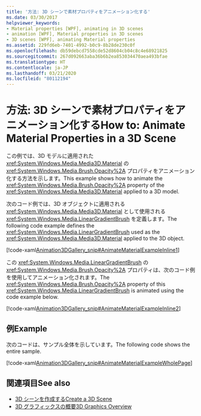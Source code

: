 ```yaml
---
title: '方法: 3D シーンで素材プロパティをアニメーション化する'
ms.date: 03/30/2017
helpviewer_keywords:
- Material properties [WPF], animating in 3D scenes
- animation [WPF], Material properties in 3D scenes
- 3D scenes [WPF], animating Material properties
ms.assetid: 229fd6eb-7401-4992-b0c9-8b28de230c0f
ms.openlocfilehash: db59debcd7558cde52d8604cb04c8c4e68921825
ms.sourcegitcommit: 267d092663aba36b6b2ea853034470aea493bfae
ms.translationtype: HT
ms.contentlocale: ja-JP
ms.lasthandoff: 03/21/2020
ms.locfileid: "80112194"
---
```

# <a name="how-to-animate-material-properties-in-a-3d-scene"></a><span data-ttu-id="5c447-102">方法: 3D シーンで素材プロパティをアニメーション化する</span><span class="sxs-lookup"><span data-stu-id="5c447-102">How to: Animate Material Properties in a 3D Scene</span></span>
<span data-ttu-id="5c447-103">この例では、3D モデルに適用された <xref:System.Windows.Media.Media3D.Material> の <xref:System.Windows.Media.Brush.Opacity%2A> プロパティをアニメーション化する方法を示します。</span><span class="sxs-lookup"><span data-stu-id="5c447-103">This example shows how to animate the <xref:System.Windows.Media.Brush.Opacity%2A> property of the <xref:System.Windows.Media.Media3D.Material> applied to a 3D model.</span></span>  
  
 <span data-ttu-id="5c447-104">次のコード例では、3D オブジェクトに適用される <xref:System.Windows.Media.Media3D.Material> として使用される <xref:System.Windows.Media.LinearGradientBrush> を定義します。</span><span class="sxs-lookup"><span data-stu-id="5c447-104">The following code example defines the <xref:System.Windows.Media.LinearGradientBrush> used as the <xref:System.Windows.Media.Media3D.Material> applied to the 3D object.</span></span>  
  
 [!code-xaml[Animation3DGallery_snip#AnimateMaterialExampleInline1](~/samples/snippets/csharp/VS_Snippets_Wpf/Animation3DGallery_snip/CS/AnimateMaterialExample.xaml#animatematerialexampleinline1)]  
  
 <span data-ttu-id="5c447-105">この <xref:System.Windows.Media.LinearGradientBrush> の <xref:System.Windows.Media.Brush.Opacity%2A> プロパティは、次のコード例を使用してアニメーション化されます。</span><span class="sxs-lookup"><span data-stu-id="5c447-105">The <xref:System.Windows.Media.Brush.Opacity%2A> property of this <xref:System.Windows.Media.LinearGradientBrush> is animated using the code example below.</span></span>  
  
 [!code-xaml[Animation3DGallery_snip#AnimateMaterialExampleInline2](~/samples/snippets/csharp/VS_Snippets_Wpf/Animation3DGallery_snip/CS/AnimateMaterialExample.xaml#animatematerialexampleinline2)]  
  
## <a name="example"></a><span data-ttu-id="5c447-106">例</span><span class="sxs-lookup"><span data-stu-id="5c447-106">Example</span></span>  
 <span data-ttu-id="5c447-107">次のコードは、サンプル全体を示しています。</span><span class="sxs-lookup"><span data-stu-id="5c447-107">The following code shows the entire sample.</span></span>  
  
 [!code-xaml[Animation3DGallery_snip#AnimateMaterialExampleWholePage](~/samples/snippets/csharp/VS_Snippets_Wpf/Animation3DGallery_snip/CS/AnimateMaterialExample.xaml#animatematerialexamplewholepage)]  
  
## <a name="see-also"></a><span data-ttu-id="5c447-108">関連項目</span><span class="sxs-lookup"><span data-stu-id="5c447-108">See also</span></span>

- [<span data-ttu-id="5c447-109">3D シーンを作成する</span><span class="sxs-lookup"><span data-stu-id="5c447-109">Create a 3D Scene</span></span>](how-to-create-a-3-d-scene.md)
- [<span data-ttu-id="5c447-110">3D グラフィックスの概要</span><span class="sxs-lookup"><span data-stu-id="5c447-110">3D Graphics Overview</span></span>](3-d-graphics-overview.md)
